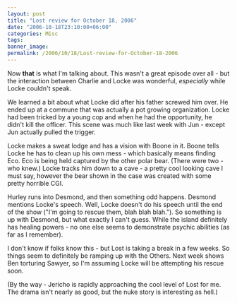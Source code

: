 ```yaml
---
layout: post
title: "Lost review for October 18, 2006"
date: "2006-10-18T23:10:00+06:00"
categories: Misc 
tags: 
banner_image: 
permalink: /2006/10/18/Lost-review-for-October-18-2006
---
```


Now <b>that</b> is what I'm talking about. This wasn't a great episode over all - but the interaction between Charlie and Locke was wonderful, <i>especially</i> while Locke couldn't speak.

We learned a bit about what Locke did after his father screwed him over. He ended up at a commune that was actually a pot growing organization. Locke had been tricked by a young cop and when he had the opportunity, he didn't kill the officer. This scene was much like last week with Jun - except Jun actually pulled the trigger. 

Locke makes a sweat lodge and has a vision with Boone in it. Boone tells Locke he has to clean up his own mess - which basically means finding Eco. Eco is being held captured by the other polar bear. (There were two - who knew.) Locke tracks him down to a cave - a pretty cool looking cave I must say, however the bear shown in the case was created with some pretty horrible CGI.

Hurley runs into Desmond, and then something odd happens. Desmond mentions Locke's speech. Well, Locke doesn't do his speech until the end of the show ("I'm going to rescue them, blah blah blah."). So something is up with Desmond, but what exactly I can't guess. While the island definitely has healing powers - no one else seems to demonstrate psychic abilities (as far as I remember). 

I don't know if folks know this - but Lost is taking a break in a few weeks. So things seem to definitely be ramping up with the Others. Next week shows Ben torturing Sawyer, so I'm assuming Locke will be attempting his rescue soon.

(By the way - Jericho is rapidly approaching the cool level of Lost for me. The drama isn't nearly as good, but the nuke story is interesting as hell.)